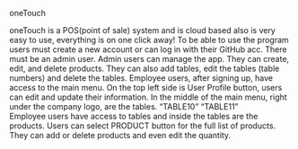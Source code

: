 oneTouch	

oneTouch is a POS(point of sale) system and is cloud based also is very easy to use, everything is on one click away!
   To be able to use the program users must create a new account or can log in with their GitHub acc. 
   There must be an admin user. Admin users can manage the app. They can create, edit, and delete products. They can also add tables, edit the tables (table numbers) and delete the tables.
   Employee users, after signing up, have access to the main menu.
On the top left side is User Profile button, users can edit and update their information.
In the middle of the main menu, right under the company logo, are the tables.
 “TABLE10” “TABLE11”  
  Employee users have access to tables and inside the tables are the products. Users can select PRODUCT button for the full list of products. They can add or delete products and even edit the quantity.
